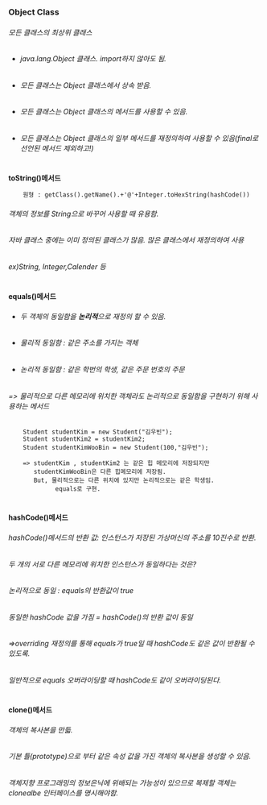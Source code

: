 ### Object Class 
 ###### 모든 클래스의 최상위 클래스
 * ###### java.lang.Object 클래스. import하지 않아도 됨.
 * ###### 모든 클래스는 Object 클래스에서 상속 받음. 
 * ###### 모든 클래스는 Object 클래스의 메서드를 사용할 수 있음.
 * ###### 모든 클래스는 Object 클래스의 일부 메서드를 재정의하여 사용할 수 있음(final로 선언된 메서드 제외하고!)
# 
 **toString()메서드**  
 
        원형 : getClass().getName().+'@'+Integer.toHexString(hashCode())
###### 객체의 정보를 String으로 바꾸어 사용할 때 유용함.
###### 자바 클래스 중에는 이미 정의된 클래스가 많음. 많은 클래스에서 재정의하여 사용
###### ex)String, Integer,Calender 등
#
 **equals()메서드**
* ###### 두 객체의 동일함을 **논리적**으로 재정의 할 수 있음.
* ###### 물리적 동일함 : 같은 주소를 가지는 객체
* ###### 논리적 동일함 : 같은 학번의 학생, 같은 주문 번호의 주문
 
 ###### => 물리적으로 다른 메모리에 위치한 객체라도 논리적으로 동일함을 구현하기 위해 사용하는 메서드
        Student studentKim = new Student("김우빈");
        Student studentKim2 = studentKim2;
        Student studentKimWooBin = new Student(100,"김우빈");
        
        => studentKim , studentKim2 는 같은 힙 메모리에 저장되지만
           studentKimWooBin은 다른 힙메모리에 저장됨. 
           But, 물리적으로는 다른 위치에 있지만 논리적으로는 같은 학생임.
                 equals로 구현.
                 
 #
**hashCode()메서드**
###### hashCode()메서드의 반환 값: 인스턴스가 저장된 가상머신의 주소를 10진수로 반환.
###### 두 개의 서로 다른 메모리에 위치한 인스턴스가 동일하다는 것은? 
###### 논리적으로 동일 : equals의 반환값이 true
###### 동일한 hashCode 값을 가짐 = hashCode()의 반환 값이 동일 
###### =>overriding 재정의를 통해 equals가 true일 때 hashCode도 같은 값이 반환될 수 있도록.
###### 일반적으로 equals 오버라이딩할 때 hashCode도 같이 오버라이딩된다. 

#
**clone()메서드**
###### 객체의 복사본을 만듧.
###### 기본 틀(prototype)으로 부터 같은 속성 값을 가진 객체의 복사본을 생성할 수 있음.
###### 객체지향 프로그래밍의 정보은닉에 위배되는 가능성이 있으므로 복제할 객체는 clonealbe 인터페이스를 명시해야함.
